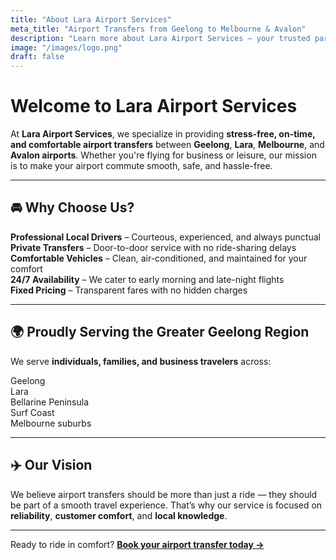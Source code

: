 ```yaml
---
title: "About Lara Airport Services"
meta_title: "Airport Transfers from Geelong to Melbourne & Avalon"
description: "Learn more about Lara Airport Services – your trusted partner for reliable airport transfers to Melbourne and Avalon airports from Geelong and surrounding areas."
image: "/images/logo.png"
draft: false
---
```


# Welcome to Lara Airport Services

At **Lara Airport Services**, we specialize in providing **stress-free, on-time, and comfortable airport transfers** between **Geelong**, **Lara**, **Melbourne**, and **Avalon airports**. Whether you're flying for business or leisure, our mission is to make your airport commute smooth, safe, and hassle-free.

---

## 🚘 Why Choose Us?

**Professional Local Drivers** – Courteous, experienced, and always punctual  
**Private Transfers** – Door-to-door service with no ride-sharing delays  
**Comfortable Vehicles** – Clean, air-conditioned, and maintained for your comfort  
**24/7 Availability** – We cater to early morning and late-night flights  
**Fixed Pricing** – Transparent fares with no hidden charges  

---

## 🌍 Proudly Serving the Greater Geelong Region

We serve **individuals, families, and business travelers** across:

Geelong  
Lara  
Bellarine Peninsula  
Surf Coast  
Melbourne suburbs  

---

## ✈️ Our Vision

We believe airport transfers should be more than just a ride — they should be part of a smooth travel experience. That’s why our service is focused on **reliability**, **customer comfort**, and **local knowledge**.

---

Ready to ride in comfort? [**Book your airport transfer today →**](/contact)

